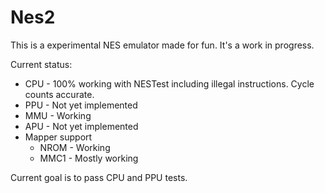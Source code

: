 # Nes2

This is a experimental NES emulator made for fun. It's a work in progress.

Current status:
- CPU - 100% working with NESTest including illegal instructions. Cycle counts accurate.
- PPU - Not yet implemented
- MMU - Working
- APU - Not yet implemented
- Mapper support
    - NROM - Working
    - MMC1 - Mostly working

Current goal is to pass CPU and PPU tests.
